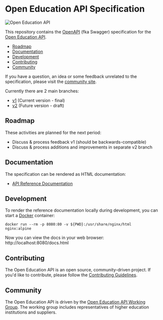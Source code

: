 # Open Education API Specification

![Open Education API](logo.png)

This repository contains the [OpenAPI](https://github.com/OAI/OpenAPI-Specification) (fka Swagger) specification for the [Open Education API](https://openonderwijsapi.nl/en/).

* [Roadmap](#roadmap)
* [Documentation](#documentation)
* [Development](#development)
* [Contributing](#contributing)
* [Community](#community)

If you have a question, an idea or some feedback unrelated to the specification, please visit the [community site](https://plus.google.com/communities/106455663981908394819).

Currently there are 2 main branches:

* [v1](https://github.com/open-education-api/specification/tree/v1) (Current version - final)
* [v2](https://github.com/open-education-api/specification/tree/v2) (Future version - draft)

## Roadmap

These activities are planned for the next period:

* Discuss & process feedback v1 (should be backwards-compatible)
* Discuss & process additions and improvements in separate v2 branch

## Documentation

The specification can be rendered as HTML documentation:

* [API Reference Documentation](https://rawgit.com/open-education-api/specification/v2/docs.html)

## Development

To render the reference documentation locally during development, you can start a [Docker](https://www.docker.com/community-edition/) container:

```
docker run --rm -p 8080:80 -v ${PWD}:/usr/share/nginx/html nginx:alpine
```

Now you can view the docs in your web browser: http://localhost:8080/docs.html

## Contributing

The Open Education API is an open source, community-driven project. If you'd like to contribute, please follow the [Contributing Guidelines](CONTRIBUTING.md).

## Community

The Open Education API is driven by the [Open Education API Working Group](https://openonderwijsapi.nl/en/community/). The working group includes representatives of higher education institutions and suppliers.
